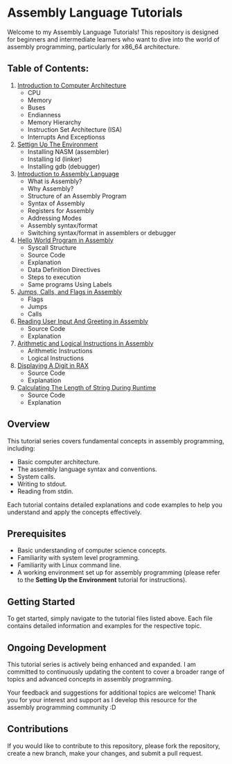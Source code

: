 # Assembly Language Tutorials
Welcome to my Assembly Language Tutorials! This repository is designed for beginners and intermediate learners who want to dive into the world of assembly programming, particularly for x86_64 architecture.

## Table of Contents:
1. [Introduction to Computer Architecture](notes/001-Introduction_To_Computer_Fundamentals.md)
   - CPU
   - Memory
   - Buses
   - Endianness
   - Memory Hierarchy
   - Instruction Set Architecture (ISA)
   - Interrupts And Exceptionss
2. [Settign Up The Environment](notes/002-Setting_Up_Environment.md)
   - Installing NASM (assembler)
   - Installing ld (linker)
   - Installing gdb (debugger)
3. [Introduction to Assembly Language](notes/003-Introduction_To_Assembly.md)
   - What is Assembly?
   - Why Assembly?
   - Structure of an Assembly Program
   - Syntax of Assembly
   - Registers for Assembly
   - Addressing Modes
   - Assembly syntax/format
   - Switching syntax/format in assemblers or debugger
4. [Hello World Program in Assembly](notes/004-Hello_World_in_Assembly.md)
   - Syscall Structure
   - Source Code
   - Explanation
   - Data Definition Directives
   - Steps to execution
   - Same programs Using Labels
5. [Jumps, Calls, and Flags in Assembly](notes/005-Jumps_Calls_and_Flags.md)
   - Flags
   - Jumps
   - Calls
6. [Reading User Input And Greeting in Assembly](notes/006-Reading_Name_Greeting_User.md)
   - Source Code
   - Explanation
7. [Arithmetic and Logical Instructions in Assembly](notes/007-Arithmetic_and_Logical_Instructions.md)
   - Arithmetic Instructions
   - Logical Instructions
8. [Displaying A Digit in RAX](notes/008-Displaying_Digit_in_RAX.md)
   - Source Code
   - Explanation
9.  [Calculating The Length of String During Runtime](notes/009-Calc_Len_of_String_During_Runtime.md)
    - Source Code
    - Explanation

## Overview
This tutorial series covers fundamental concepts in assembly programming, including:
- Basic computer architecture.
- The assembly language syntax and conventions.
- System calls.
- Writing to stdout.
- Reading from stdin.

Each tutorial contains detailed explanations and code examples to help you understand and apply the concepts effectively.

## Prerequisites
- Basic understanding of computer science concepts.
- Familiarity with system level programming.
- Familiarity with Linux command line.
- A working environment set up for assembly programming (please refer to the **Setting Up the Environment** tutorial for instructions).

## Getting Started
To get started, simply navigate to the tutorial files listed above. Each file contains detailed information and examples for the respective topic.

## Ongoing Development
This tutorial series is actively being enhanced and expanded. I am committed to continuously updating the content to cover a broader range of topics and advanced concepts in assembly programming.

Your feedback and suggestions for additional topics are welcome! Thank you for your interest and support as I develop this resource for the assembly programming community :D

## Contributions
If you would like to contribute to this repository, please fork the repository, create a new branch, make your changes, and submit a pull request.